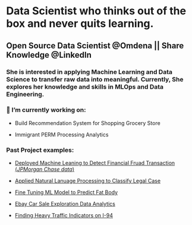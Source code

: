 
<!--
**cindydao95/cindydao95** is a ✨ _special_ ✨ repository because its `README.md` (this file) appears on your GitHub profile.

Here are some ideas to get you started:

- 🔭 I’m currently working on 
- 🌱 I’m currently learning ...
- 👯 I’m looking to collaborate on ...
- 🤔 I’m looking for help with ...
- 💬 Ask me about ...
- 📫 How to reach me: ...
- 😄 Pronouns: ...
- ⚡ Fun fact: ...
-->

<!--sdf-->

# Data Scientist who thinks out of the box and never quits learning.

## Open Source Data Scientist @Omdena || Share Knowledge @LinkedIn 

### She is interested in applying Machine Learning and Data Science to transfer raw data into meaningful. Currently, She explores her knowledge and skills in MLOps and Data Engineering. 

### **🔭 I’m currently working on**:

- Build Recommendation System for Shopping Grocery Store

- Immigrant PERM Processing Analytics

### **Past Project examples**:

- [Deployed Machine Leaning to Detect Financial Fruad Transaction (*JPMorgan Chase data*)](https://github.com/cindydao95/Applied-MachineLearning-to-FinancialFraudTransaction-Detection)

- [Applied Natural Lanuage Processing to Classify Legal Case](https://github.com/cindydao95/LegalCaseTextClassification)
- [Fine Tuning ML Model to Predict Fat Body](https://github.com/cindydao95/Predicting-Body-Fat)

- [Ebay Car Sale Exploration Data Analytics ](https://github.com/cindydao95/Exploring-Ebay-Car-Sales-Data)

- [Finding Heavy Traffic Indicators on I-94](https://github.com/cindydao95/Finding-Heavy-Traffic-Indicators-on-I-94/blob/main/Basics.ipynb)

